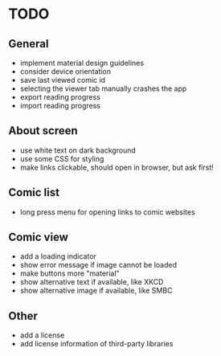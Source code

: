 # TODO

## General

- implement material design guidelines
- consider device orientation
- save last viewed comic id
- selecting the viewer tab manually crashes the app
- export reading progress
- import reading progress

## About screen

- use white text on dark background
- use some CSS for styling
- make links clickable, should open in browser, but ask first!

## Comic list

- long press menu for opening links to comic websites

## Comic view

- add a loading indicator
- show error message if image cannot be loaded
- make buttons more "material"
- show alternative text if available, like XKCD
- show alternative image if available, like SMBC

## Other

- add a license
- add license information of third-party libraries
